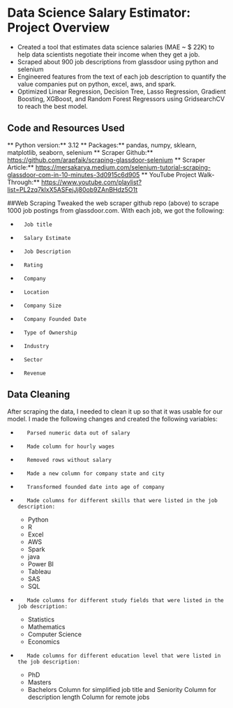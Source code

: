 # Data Science Salary Estimator: Project Overview
* Created a tool that estimates data science salaries (MAE ~ $ 22K) to help data scientists negotiate their income when they get a job.
* Scraped about 900 job descriptions from glassdoor using python and selenium
* Engineered features from the text of each job description to quantify the value companies put on python, excel, aws, and spark.
* Optimized Linear Regression, Decision Tree, Lasso Regression, Gradient Boosting, XGBoost, and Random Forest Regressors using GridsearchCV to reach the best model.

## Code and Resources Used
** Python version:** 3.12
** Packages:** pandas, numpy, sklearn, matplotlib, seaborn, selenium
** Scraper Github:** https://github.com/arapfaik/scraping-glassdoor-selenium
** Scraper Article:** https://mersakarya.medium.com/selenium-tutorial-scraping-glassdoor-com-in-10-minutes-3d0915c6d905
** YouTube Project Walk-Through:** https://www.youtube.com/playlist?list=PL2zq7klxX5ASFejJj80ob9ZAnBHdz5O1t

##Web Scraping
Tweaked the web scraper github repo (above) to scrape 1000 job postings from glassdoor.com. With each job, we got the following:
*       Job title
*       Salary Estimate
*       Job Description
*       Rating
*       Company
*       Location
*       Company Size
*       Company Founded Date
*       Type of Ownership
*       Industry
*       Sector
*       Revenue

## Data Cleaning
After scraping the data, I needed to clean it up so that it was usable for our model. I made the following changes and created the following variables:
*        Parsed numeric data out of salary
*        Made column for hourly wages
*        Removed rows without salary
*        Made a new column for company state and city
*        Transformed founded date into age of company
*        Made columns for different skills that were listed in the job description:
    * Python
    * R
    * Excel
    * AWS
    * Spark
    * java
    * Power BI
    * Tableau
    * SAS
    * SQL
*        Made columns for different study fields that were listed in the job description:
    * Statistics
    * Mathematics
    * Computer Science
    * Economics
*        Made columns for different education level that were listed in the job description:
    * PhD
    * Masters
    * Bachelors
Column for simplified job title and Seniority
Column for description length
Column for remote jobs
